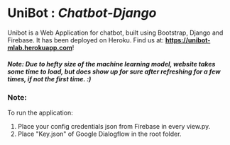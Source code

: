 # UniBot : *Chatbot-Django*

Unibot is a Web Application for chatbot, built using Bootstrap, Django and Firebase. It has been deployed on Heroku.
Find us at: **https://unibot-mlab.herokuapp.com**!
##### Note: Due to hefty size of the machine learning model, website takes some time to load, but does show up for sure after refreshing for a few times, if not the first time. :)

### Note:
To run the application:
1) Place your config credentials json from Firebase in every view.py.
2) Place "Key.json" of Google Dialogflow in the root folder.
